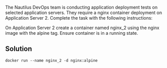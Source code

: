 The Nautilus DevOps team is conducting application deployment tests on selected application servers. They require a nginx container deployment on Application Server 2. Complete the task with the following instructions:


On Application Server 2 create a container named nginx_2 using the nginx image with the alpine tag. Ensure container is in a running state.

## Solution

```
docker run --name nginx_2 -d nginx:alpine
```
